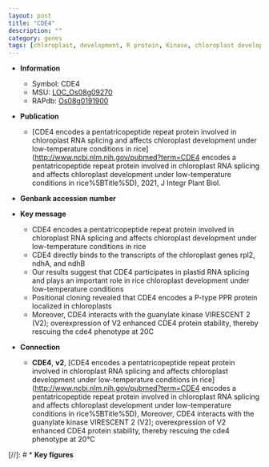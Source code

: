 ```yaml
---
layout: post
title: "CDE4"
description: ""
category: genes
tags: [chloroplast, development, R protein, Kinase, chloroplast development, kinase]
---
```


* **Information**  
    + Symbol: CDE4  
    + MSU: [LOC_Os08g09270](http://rice.uga.edu/cgi-bin/ORF_infopage.cgi?orf=LOC_Os08g09270)  
    + RAPdb: [Os08g0191900](http://rapdb.dna.affrc.go.jp/viewer/gbrowse_details/irgsp1?name=Os08g0191900)  

* **Publication**  
    + [CDE4 encodes a pentatricopeptide repeat protein involved in chloroplast RNA splicing and affects chloroplast development under low-temperature conditions in rice](http://www.ncbi.nlm.nih.gov/pubmed?term=CDE4 encodes a pentatricopeptide repeat protein involved in chloroplast RNA splicing and affects chloroplast development under low-temperature conditions in rice%5BTitle%5D), 2021, J Integr Plant Biol.

* **Genbank accession number**  

* **Key message**  
    + CDE4 encodes a pentatricopeptide repeat protein involved in chloroplast RNA splicing and affects chloroplast development under low-temperature conditions in rice
    + CDE4 directly binds to the transcripts of the chloroplast genes rpl2, ndhA, and ndhB
    + Our results suggest that CDE4 participates in plastid RNA splicing and plays an important role in rice chloroplast development under low-temperature conditions
    + Positional cloning revealed that CDE4 encodes a P-type PPR protein localized in chloroplasts
    + Moreover, CDE4 interacts with the guanylate kinase VIRESCENT 2 (V2); overexpression of V2 enhanced CDE4 protein stability, thereby rescuing the cde4 phenotype at 20<a1><e3>C

* **Connection**  
    + __CDE4__, __v2__, [CDE4 encodes a pentatricopeptide repeat protein involved in chloroplast RNA splicing and affects chloroplast development under low-temperature conditions in rice](http://www.ncbi.nlm.nih.gov/pubmed?term=CDE4 encodes a pentatricopeptide repeat protein involved in chloroplast RNA splicing and affects chloroplast development under low-temperature conditions in rice%5BTitle%5D),  Moreover, CDE4 interacts with the guanylate kinase VIRESCENT 2 (V2); overexpression of V2 enhanced CDE4 protein stability, thereby rescuing the cde4 phenotype at 20°C

[//]: # * **Key figures**  


